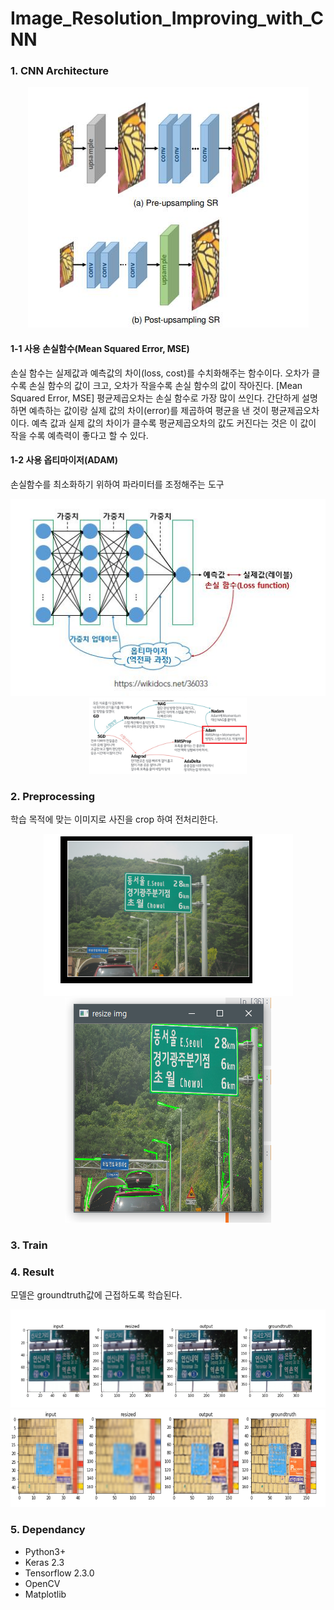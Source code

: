 # Image_Resolution_Improving_with_CNN
### 1. CNN Architecture
<div align="center" width="80%" height="5%">
	<img src="./Project-SRservice/Document/CNN layer.JPG"/>
</div>

#### 1-1 사용 손실함수(Mean Squared Error, MSE)
손실 함수는 실제값과 예측값의 차이(loss, cost)를 수치화해주는 함수이다.
오차가 클수록 손실 함수의 값이 크고, 오차가 작을수록 손실 함수의 값이 작아진다.
[Mean Squared Error, MSE]
평균제곱오차는 손실 함수로 가장 많이 쓰인다. 간단하게 설명하면 예측하는 값이랑 실제 값의 차이(error)를 제곱하여 평균을 낸 것이 평균제곱오차이다. 
예측 값과 실제 값의 차이가 클수록 평균제곱오차의 값도 커진다는 것은 이 값이 작을 수록 예측력이 좋다고 할 수 있다.

#### 1-2 사용 옵티마이저(ADAM)
손실함수를 최소화하기 위하여 파라미터를 조정해주는 도구
<div align="center" "80%" height="5%">
	<img src="./Project-SRservice/Document/Optimizer.JPG" width="inherit"/>
	<img src="./Project-SRservice/Document/Adam_Optimizer.png" width="50%"/>
</div>

### 2. Preprocessing 
학습 목적에 맞는 이미지로 사진을 crop 하여 전처리한다.

<div align="center" "80%" height="5%">
	<img src="./Project-SRservice/Document/train_image.png"/>
	<img src="./Project-SRservice/Document/preprocessing_image.png"/>
</div>

### 3. Train


### 4. Result
모델은 groundtruth값에 근접하도록 학습된다.
<div align="center" "80%" height="5%">
	<img src="./Project-SRservice/Document/train_result.png" width="inherit"/>
	<img src="./Project-SRservice/Document/train_result2.png" width="inherit"/>
</div>


### 5. Dependancy
- Python3+
- Keras 2.3
- Tensorflow 2.3.0
- OpenCV
- Matplotlib
